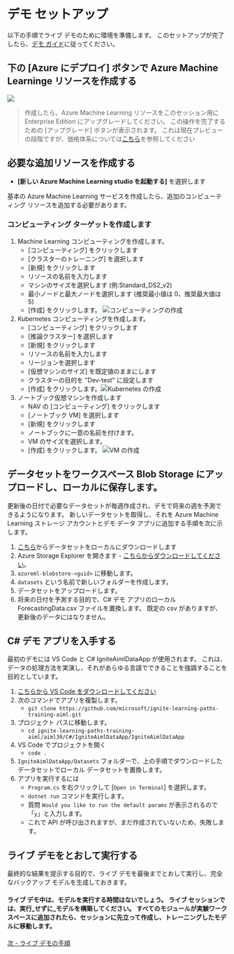 # <a name="demo-setup"></a>デモ セットアップ
以下の手順でライブ デモのために環境を準備します。 このセットアップが完了したら、[デモ ガイド](demoguide.md)に従ってください。

## <a name="create-azure-machine-learninge-resources-with-the-deploy-to-azure-button-below"></a>下の [Azure にデプロイ] ボタンで Azure Machine Learninge リソースを作成する
<a href="https://portal.azure.com/#create/Microsoft.Template/uri/https%3A%2F%2Fraw.githubusercontent.com%2Fcassieview%2Fignite-learning-paths-training-aiml%2Fmaster%2Faiml30%2Fdeploy.json" rel="nofollow"> <img src="https://camo.githubusercontent.com/9285dd3998997a0835869065bb15e5d500475034/687474703a2f2f617a7572656465706c6f792e6e65742f6465706c6f79627574746f6e2e706e67" data-canonical-src="http://azuredeploy.net/deploybutton.png" style="max-width:100%;">
</a>

> 作成したら、Azure Machine Learning リソースをこのセッション用に Enterprise Edition にアップグレードしてください。 この操作を完了するための [アップグレード] ボタンが表示されます。 これは現在プレビューの段階ですが、価格体系については[こちら](https://azure.microsoft.com/en-us/pricing/details/machine-learning/)を参照してください

## <a name="create-additional-resources-needed"></a>必要な追加リソースを作成する

* **[新しい Azure Machine Learning studio を起動する]** を選択します

基本の Azure Machine Learning サービスを作成したら、追加のコンピューティング リソースを追加する必要があります。
### <a name="create-compute-targets"></a>コンピューティング ターゲットを作成します
1. Machine Learning コンピューティングを作成します。
    * [コンピューティング] をクリックします
    * [クラスターのトレーニング] を選択します
    * [新規] をクリックします
    * リソースの名前を入力します
    * マシンのサイズを選択します (例:Standard_DS2_v2)
    * 最小ノードと最大ノードを選択します (推奨最小値は 0、推奨最大値は 5)
    * [作成] をクリックします。 ![コンピューティングの作成](https://globaleventcdn.blob.core.windows.net/assets/aiml/aiml30/CreateMlCompute.gif)
2. Kubernetes コンピューティングを作成します。
    * [コンピューティング] をクリックします
    * [推論クラスター] を選択します
    * [新規] をクリックします
    * リソースの名前を入力します
    * リージョンを選択します
    * [仮想マシンのサイズ] を既定値のままにします
    * クラスターの目的を "Dev-test" に設定します
    * [作成] をクリックします。![Kubernetes の作成](https://globaleventcdn.blob.core.windows.net/assets/aiml/aiml30/CreateKubService.gif)
3. ノートブック仮想マシンを作成します
    * NAV の [コンピューティング] をクリックします
    * [ノートブック VM] を選択します
    * [新規] をクリックします
    * ノートブックに一意の名前を付けます。
    * VM のサイズを選択します。
    * [作成] をクリックします。 ![VM の作成](https://globaleventcdn.blob.core.windows.net/assets/aiml/aiml30/CreateNotebookVM.gif)


## <a name="upload-dataset-to-workspace-blob-storage-and-save-to-local"></a>データセットをワークスペース Blob Storage にアップロードし、ローカルに保存します。
更新後の日付で必要なデータセットが毎週作成され、デモで将来の週を予測できるようになります。 新しいデータセットを取得し、それを Azure Machine Learning ストレージ アカウントとデモ データ アプリに追加する手順を次に示します。

1. [こちら](https://globaleventcdn.blob.core.windows.net/assets/aiml/aiml30/datasets/ForecastingData.csv)からデータセットをローカルにダウンロードします
2. Azure Storage Explorer を開きます - [こちらからダウンロードしてください](https://azure.microsoft.com/en-us/features/storage-explorer/)。
3. `azureml-blobstore-<guid>` に移動します。
4. `datasets` という名前で新しいフォルダーを作成します。
5. データセットをアップロードします。
6. 将来の日付を予測する目的で、C# デモ アプリのローカル ForecastingData.csv ファイルを置換します。 既定の csv がありますが、更新後のデータにはなりません。

## <a name="get-the-c-demo-app"></a>C# デモ アプリを入手する
最初のデモには VS Code と C# IgniteAimlDataApp が使用されます。 これは、データの処理方法を実演し、それがあらゆる言語でできることを強調することを目的としています。

1. [こちらから VS Code をダウンロードしてください](https://code.visualstudio.com/download)
2. 次のコマンドでアプリを複製します。
    * `git clone https://github.com/microsoft/ignite-learning-paths-training-aiml.git`
3. プロジェクト パスに移動します。
    * `cd ignite-learning-paths-training-aiml/aiml30/C#/IgniteAimlDataApp/IgniteAimlDataApp`
4. VS Code でプロジェクトを開く
    * `code .`
5. `IgniteAimlDataApp/Datasets` フォルダーで、上の手順でダウンロードしたデータセットでローカル データセットを置換します。
6. アプリを実行するには
    * `Program.cs` を右クリックして [`Open in Terminal`] を選択します。
    * `dotnet run` コマンドを実行します。
    * 質問 `Would you like to run the default params` が表示されるので「`y`」と入力します。
    * これで API が呼び出されますが、まだ作成されていないため、失敗します。

## <a name="run-through-the-live-demo"></a>ライブ デモをとおして実行する
最終的な結果を提示する目的で、ライブ デモを最後までとおして実行し、完全なバックアップ モデルを生成しておきます。

#### <a name="there-will-not-be-enough-time-to-run-the-model-during-the-live-demo-make-sure-to-build-the-model-_without_-running-it-in-the-live-session-once-you-have-added-all-the-modules-to-the-experiment-workspace-then-navigate-to-the-model-you-created-and-trained-prior-to-the-session"></a>ライブ デモ中は、モデルを実行する時間はないでしょう。 ライブ セッションでは、実行_せずに_モデルを構築してください。 すべてのモジュールが実験ワークスペースに追加されたら、セッションに先立って作成し、トレーニングしたモデルに移動します。

[次 - ライブ デモの手順](demoguide.md)
